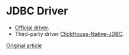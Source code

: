# JDBC Driver

- [Official driver](https://github.com/yandex/clickhouse-jdbc).
- Third-party driver [ClickHouse-Native-JDBC](https://github.com/housepower/ClickHouse-Native-JDBC).


[Original article](https://clickhouse.yandex/docs/en/interfaces/jdbc/) <!--hide-->
